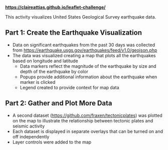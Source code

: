 **https://claireattias.github.io/leaflet-challenge/**

This activity visualizes United States Geological Survey earthquake data.

Part 1: Create the Earthquake Visualization
-
- Data on significant earthquakes from the past 30 days was collected from https://earthquake.usgs.gov/earthquakes/feed/v1.0/geojson.php
- The data was visualized creating a map that plots all the earthquakes based on longitude and latitude
  - Data markers reflect the magnitude of the earthquake by size and depth of the earthquake by color
  - Popups provide additional information about the earthquake when marker is clicked
  - Legend created to provide context for map data

Part 2: Gather and Plot More Data
-
- A second dataset (https://github.com/fraxen/tectonicplates) was plotted on the map to illustrate the relationship between tectonic plates and seismic activity 
- Each dataset is displayed in separate overlays that can be turned on and off independently
- Layer controls were added to the map

